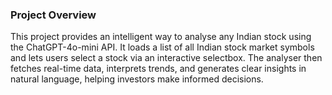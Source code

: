 ### Project Overview
This project provides an intelligent way to analyse any Indian stock using the ChatGPT-4o-mini API. It loads a list of all Indian stock market symbols and lets users select a stock via an interactive selectbox. The analyser then fetches real-time data, interprets trends, and generates clear insights in natural language, helping investors make informed decisions.

